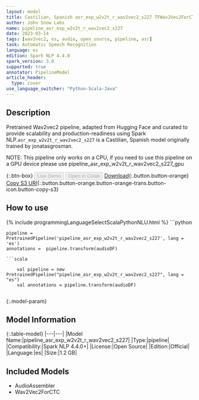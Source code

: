 ```yaml
---
layout: model
title: Castilian, Spanish asr_exp_w2v2t_r_wav2vec2_s227 TFWav2Vec2ForCTC from jonatasgrosman
author: John Snow Labs
name: pipeline_asr_exp_w2v2t_r_wav2vec2_s227
date: 2023-03-14
tags: [wav2vec2, es, audio, open_source, pipeline, asr]
task: Automatic Speech Recognition
language: es
edition: Spark NLP 4.4.0
spark_version: 3.0
supported: true
annotator: PipelineModel
article_header:
  type: cover
use_language_switcher: "Python-Scala-Java"
---
```


## Description

Pretrained Wav2vec2  pipeline, adapted from Hugging Face and curated to provide scalability and production-readiness using Spark NLP.`asr_exp_w2v2t_r_wav2vec2_s227` is a Castilian, Spanish model originally trained by jonatasgrosman.

NOTE: This pipeline only works on a CPU, if you need to use this pipeline on a GPU device please use pipeline_asr_exp_w2v2t_r_wav2vec2_s227_gpu

{:.btn-box}
<button class="button button-orange" disabled>Live Demo</button>
<button class="button button-orange" disabled>Open in Colab</button>
[Download](https://s3.amazonaws.com/auxdata.johnsnowlabs.com/public/models/pipeline_asr_exp_w2v2t_r_wav2vec2_s227_es_4.4.0_3.0_1678802575544.zip){:.button.button-orange}
[Copy S3 URI](s3://auxdata.johnsnowlabs.com/public/models/pipeline_asr_exp_w2v2t_r_wav2vec2_s227_es_4.4.0_3.0_1678802575544.zip){:.button.button-orange.button-orange-trans.button-icon.button-copy-s3}

## How to use



<div class="tabs-box" markdown="1">
{% include programmingLanguageSelectScalaPythonNLU.html %}
```python

    pipeline = PretrainedPipeline('pipeline_asr_exp_w2v2t_r_wav2vec2_s227', lang = 'es')
    annotations =  pipeline.transform(audioDF)
    
```
```scala

    val pipeline = new PretrainedPipeline("pipeline_asr_exp_w2v2t_r_wav2vec2_s227", lang = "es")
    val annotations = pipeline.transform(audioDF)
    
```
</div>

{:.model-param}
## Model Information

{:.table-model}
|---|---|
|Model Name:|pipeline_asr_exp_w2v2t_r_wav2vec2_s227|
|Type:|pipeline|
|Compatibility:|Spark NLP 4.4.0+|
|License:|Open Source|
|Edition:|Official|
|Language:|es|
|Size:|1.2 GB|

## Included Models

- AudioAssembler
- Wav2Vec2ForCTC